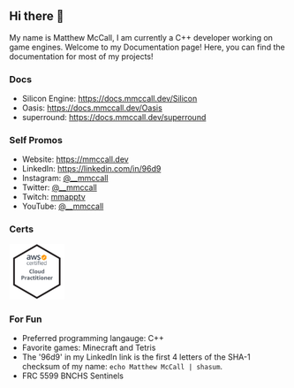 ## Hi there 👋

My name is Matthew McCall, I am currently a C++ developer working on game engines. Welcome to my Documentation page! Here, you can find the documentation for most of my projects!

### Docs
- Silicon Engine: https://docs.mmccall.dev/Silicon
- Oasis: https://docs.mmccall.dev/Oasis
- superround: https://docs.mmccall.dev/superround

### Self Promos
- Website: https://mmccall.dev
- LinkedIn: https://linkedin.com/in/96d9
- Instagram: [@__mmccall](https://instagram.com/__mmccall)
- Twitter: [@__mmccall](https://twitter.com/__mccall)
- Twitch: [mmapptv](https://twitch.tv/mmapptv)
- YouTube: [@__mmccall](https://www.youtube.com/@__mmccall)

### Certs
[<img src="aws-certified-cloud-practitioner.png" width="100" height="100">](https://www.credly.com/badges/c769cb75-d5af-47f5-9d23-a86875acbdf0/public_url)

### For Fun 
- Preferred programming langauge: C++
- Favorite games: Minecraft and Tetris
- The '96d9' in my LinkedIn link is the first 4 letters of the SHA-1 checksum of my name: `echo Matthew McCall | shasum`.
- FRC 5599 BNCHS Sentinels
